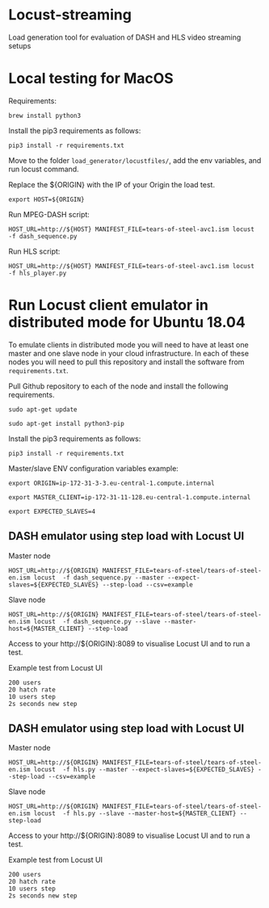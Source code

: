 # Locust-streaming

Load generation tool for evaluation of DASH and HLS video streaming setups


# Local testing for MacOS
Requirements:

```
brew install python3
```

Install the pip3 requirements as follows:
```
pip3 install -r requirements.txt
```

Move to the folder `load_generator/locustfiles/`, add the env variables,
and run locust command.

Replace the ${ORIGIN} with the IP of your Origin the load test.
```
export HOST=${ORIGIN}
```
Run MPEG-DASH script:
```
HOST_URL=http://${HOST} MANIFEST_FILE=tears-of-steel-avc1.ism locust  -f dash_sequence.py
```

Run HLS script:
```
HOST_URL=http://${HOST} MANIFEST_FILE=tears-of-steel-avc1.ism locust  -f hls_player.py
```


# Run Locust client emulator in distributed mode for Ubuntu 18.04
To emulate clients in distributed mode you will need to have at least one master
and one slave node in your cloud infrastructure. In each of these nodes you will
need to pull this repository and install the software from `requirements.txt`.


Pull Github repository to each of the node and install the following
requirements.
```
sudo apt-get update
```

```
sudo apt-get install python3-pip
```


Install the pip3 requirements as follows:
```
pip3 install -r requirements.txt
```


Master/slave ENV configuration variables example:
```
export ORIGIN=ip-172-31-3-3.eu-central-1.compute.internal

export MASTER_CLIENT=ip-172-31-11-128.eu-central-1.compute.internal

export EXPECTED_SLAVES=4
```


## DASH emulator using step load with Locust UI
Master node
```
HOST_URL=http://${ORIGIN} MANIFEST_FILE=tears-of-steel/tears-of-steel-en.ism locust  -f dash_sequence.py --master --expect-slaves=${EXPECTED_SLAVES} --step-load --csv=example
```

Slave node
```
HOST_URL=http://${ORIGIN} MANIFEST_FILE=tears-of-steel/tears-of-steel-en.ism locust  -f dash_sequence.py --slave --master-host=${MASTER_CLIENT} --step-load

```
Access to your http://${ORIGIN}:8089 to visualise Locust UI and to run a
test.


Example test from Locust UI
```
200 users
20 hatch rate
10 users step
2s seconds new step
```


## DASH emulator using step load with Locust UI
Master node
```
HOST_URL=http://${ORIGIN} MANIFEST_FILE=tears-of-steel/tears-of-steel-en.ism locust  -f hls.py --master --expect-slaves=${EXPECTED_SLAVES} --step-load --csv=example
```

Slave node
```
HOST_URL=http://${ORIGIN} MANIFEST_FILE=tears-of-steel/tears-of-steel-en.ism locust  -f hls.py --slave --master-host=${MASTER_CLIENT} --step-load

```
Access to your http://${ORIGIN}:8089 to visualise Locust UI and to run a
test.

Example test from Locust UI
```
200 users
20 hatch rate
10 users step
2s seconds new step
```
